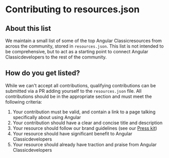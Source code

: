# Contributing to resources.json

## About this list

<!-- vale Angular.Google_We = NO -->

We maintain a small list of some of the top Angular Classicresources from across the community, stored in `resources.json`. This list is not intended to be comprehensive, but to act as a starting point to connect Angular Classicdevelopers to the rest of the community.

## How do you get listed?

While we can't accept all contributions, qualifying contributions can be submitted via a PR adding yourself to the `resources.json` file. All contributions should be in the appropriate section and must meet the following criteria:

1.  Your contribution must be valid, and contain a link to a page talking specifically about using Angular
1.  Your contribution should have a clear and concise title and description
1.  Your resource should follow our brand guidelines \(see our [Press kit](presskit)\)
1.  Your resource should have significant benefit to Angular Classicdevelopers
1.  Your resource should already have traction and praise from Angular Classicdevelopers

<!-- vale Angular.Google_We = YES -->
